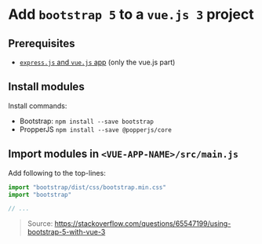 # Add `bootstrap 5` to a `vue.js 3` project

## Prerequisites

- [`express.js` and `vue.js` app](./create-express-vue-app.md) (only the vue.js part)

## Install modules

Install commands:

- Bootstrap: `npm install --save bootstrap`
- PropperJS `npm install --save @popperjs/core`

## Import modules in `<VUE-APP-NAME>/src/main.js`

Add following to the top-lines:

``` js
import "bootstrap/dist/css/bootstrap.min.css"
import "bootstrap"

// ...
```

> Source: https://stackoverflow.com/questions/65547199/using-bootstrap-5-with-vue-3
